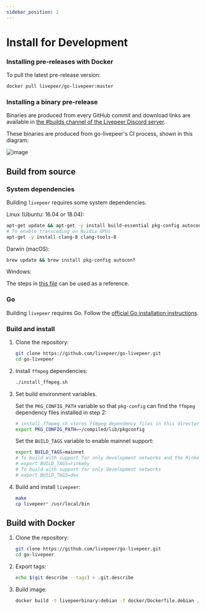 ```yaml
---
sidebar_position: 2
---
```


# Install for Development


### Installing pre-releases with Docker

To pull the latest pre-release version:

```bash
docker pull livepeer/go-livepeer:master
```

### Installing a binary pre-release

Binaries are produced from every GitHub commit and download links are available in [the #builds channel of the Livepeer Discord server](https://discord.gg/drApskX).

These binaries are produced from go-livepeer's CI process, shown in this diagram:

![image](https://user-images.githubusercontent.com/257909/58923612-3709a800-86f5-11e9-838b-6202f296bce8.png)

## Build from source

### System dependencies

Building `livepeer` requires some system dependencies.

Linux (Ubuntu: 16.04 or 18.04):

```bash
apt-get update && apt-get -y install build-essential pkg-config autoconf git curl
# To enable transcoding on Nvidia GPUs
apt-get -y install clang-8 clang-tools-8
```

Darwin (macOS):

```bash
brew update && brew install pkg-config autoconf
```

Windows:

The steps in
[this file](https://github.com/livepeer/go-livepeer/blob/master/.github/workflows/windows.yml)
can be used as a reference.

### Go

Building `livepeer` requires Go. Follow the
[official Go installation instructions](https://golang.org/doc/install).

### Build and install

1. Clone the repository:

   ```bash
   git clone https://github.com/livepeer/go-livepeer.git
   cd go-livepeer
   ```

2. Install `ffmpeg` dependencies:

   ```bash
   ./install_ffmpeg.sh
   ```

3. Set build environment variables.

   Set the `PKG_CONFIG_PATH` variable so that `pkg-config` can find the `ffmpeg`
   dependency files installed in step 2:

   ```bash
   # install_ffmpeg.sh stores ffmpeg dependency files in this directory by default
   export PKG_CONFIG_PATH=~/compiled/lib/pkgconfig
   ```

   Set the `BUILD_TAGS` variable to enable mainnet support:

   ```bash
   export BUILD_TAGS=mainnet
   # To build with support for only development networks and the Rinkeby test network
   # export BUILD_TAGS=rinkeby
   # To build with support for only development networks
   # export BUILD_TAGS=dev
   ```

4. Build and install `livepeer`:

   ```bash
   make
   cp livepeer* /usr/local/bin
   ```

## Build with Docker

1. Clone the repository:

   ```bash
   git clone https://github.com/livepeer/go-livepeer.git
   cd go-livepeer
   ```

2. Export tags:

   ```bash
   echo $(git describe --tags) > .git.describe
   ```

3. Build image:

   ```bash
   docker build -t livepeerbinary:debian -f docker/Dockerfile.debian .
   ```

